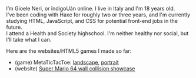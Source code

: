 I’m Gioele Neri, or îndigoUán online. I live in Italy and I'm 18 years old.  
I've been coding with Haxe for roughly two or three years, and I'm currently studying HTML, JavaScript, and CSS for potential front-end jobs in the future.  
I attend a Health and Society highschool. I'm neither healthy nor social, but I'll take what I can.  

Here are the websites/HTML5 games I made so far:  
- (game) MetaTicTacToe: [landscape](https://indigouan.github.io/MetaTTT/landscape), [portrait](https://indigouan.github.io/MetaTTT/portrait)  
- (website) [Super Mario 64 wall collision showcase](https://indigouan.github.io/sm64_collisions?hidecredit=false&bgcolor=484848&initialspeed=12&stepsize=36)  

<!---
indigoUan/indigoUan is a ✨special✨ repository because its `README.md` (this file) appears on your GitHub profile.
You can click the Preview link to take a look at your changes.
--->
